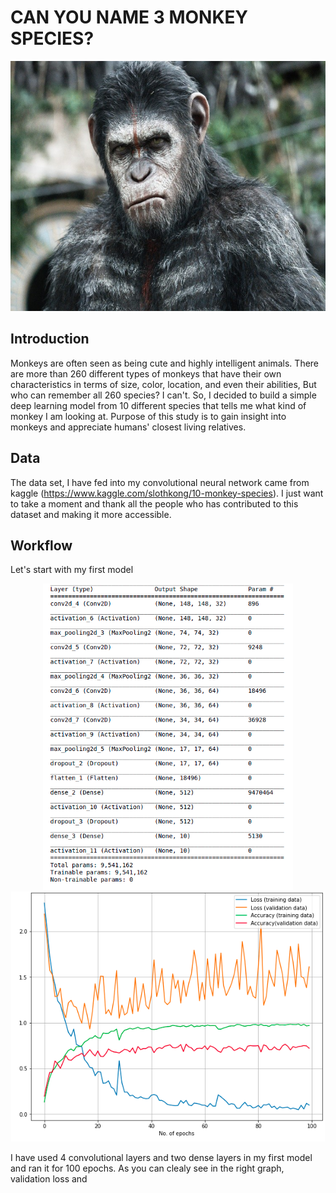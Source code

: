 # CAN YOU NAME 3 MONKEY SPECIES?

<p align="center">
<img src="data/Images/frontmonkeypic.jpg"  height="400" width="600" />
</p>

## Introduction
Monkeys are often seen as being cute and highly intelligent animals. There are more than 260 different types of monkeys that have their own characteristics in terms of size, color, location, and even their abilities, But who can remember all 260 species? I can't. So, I decided to build a simple deep learning model from 10 different species that tells me what kind of monkey I am looking at. Purpose of this study is to gain insight into monkeys and appreciate humans' closest living relatives.

## Data
The data set, I have fed into my convolutional neural network came from kaggle (https://www.kaggle.com/slothkong/10-monkey-species). I just want to take a moment and thank all the people who has contributed to this dataset and making it more accessible.

## Workflow
Let's start with my first model
<p align="center">
  <img src="data/Images/1stmodel.png" width="400">
  <img src="data/Images/1stgraph.png" height="400">
</p>
I have used 4 convolutional layers and two dense layers in my first model and ran it for 100 epochs. As you can clealy see in the right graph, validation loss and 
